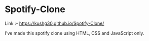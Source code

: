 # Spotify-Clone

Link :- 
https://kushg30.github.io/Spotify-Clone/

I've made this spotify clone using HTML, CSS and JavaScript only.
